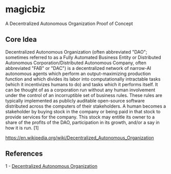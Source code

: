 # magicbiz
A Decentralized Autonomous Organization Proof of Concept

## Core Idea

Decentralized Autonomous Organization (often abbreviated "DAO"; sometimes referred to as a Fully Automated Business Entity or Distributed Autonomous Corporation/Distributed Autonomous Company, often abbreviated "FAB" or "DAC") is a decentralized network of narrow-AI autonomous agents which perform an output-maximizing production function and which divides its labor into computationally intractable tasks (which it incentivizes humans to do) and tasks which it performs itself. It can be thought of as a corporation run without any human involvement under the control of an incorruptible set of business rules. These rules are typically implemented as publicly auditable open-source software distributed across the computers of their stakeholders. A human becomes a stakeholder by buying stock in the company or being paid in that stock to provide services for the company. This stock may entitle its owner to a share of the profits of the DAO, participation in its growth, and/or a say in how it is run. [1]
 
https://en.wikipedia.org/wiki/Decentralized_Autonomous_Organization

## References

1 - [Decentralized Autonomous Organization](https://en.wikipedia.org/wiki/Decentralized_Autonomous_Organization)
